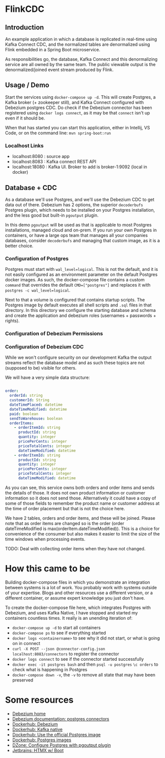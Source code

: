 # FlinkCDC


## Introduction
An example application in which a database is replicated in real-time using Kafka Connect CDC,
and the normalized tables are denormalized using Flink embedded in a Spring Boot microservice.

As responsibilities go, the database, Kafka Connect and this denormalizing service are all owned by the same team.
The public viewable output is the denormalized/joined event stream produced by Flink.

## Usage / Demo

Start the services using `docker-compose up -d`. This will create Postgres, a Kafka broker (+ zookeeper still), 
and Kafka Connect configured with Debezium postgres CDC. Do check if the Debezium connector has been registered
using `docker logs connect`, as it may be that `connect` isn't up even if it should be.

When that has started you can start this application, either in Intellij, VS Code, or on the command
line: `mvn spring-boot:run`

### Localhost Links

- localhost:8080 : source app
- localhost:8083 : Kafka connect REST API
- localhost:18080 : Kafka UI. Broker to add is broker-1:9092 (local in docker)

## Database + CDC

As a database we'll use Postgres, and we'll use the Debezium CDC to get data out of there. Debezium has 2 options, the 
superior `decoderbufs` Postgres plugin, which needs to be installed on your Postgres installation, and the less
good but built-in `pgoutput` plugin. 

In this demo `pgoutput` will be used as that is applicable to most Postgres installations, managed cloud and on-prem.
If you run your own Postgres in containers, or have a large ops team that manages all your companies databases,
consider `decoderbufs` and managing that custom image, as it is a better choice.

### Configuration of Postgres

Postgres must start with `wal_level=logical`. This is not the default, and it is not easily configured as an 
environment parameter on the default Postgres docker images. As such, the docker-compose file contains a custom 
`command` that overrides the default `CMD=["postgres"]` and replaces it with `postgres -c wal_level=logical`.

Next to that a volume is configured that contains startup scripts. The Postgres image by default executes all
shell scripts and `.sql` files in that directory. In this directory we configure the starting database and 
schema and create the application and debezium roles (usernames + passwords + rights).

### Configuration of Debezium Permissions

### Configuration of Debezium CDC

While we won't configure security on our development Kafka the output streams reflect the database model and
as such these topics are not (supposed to be) visible for others.

We will have a very simple data structure:
```yaml

order:
  orderId: string
  customerId: String
  dateTimePlaced: datetime
  dateTimeModified: datetime
  paid: boolean
  sendToWarehouse: boolean
  orderItems: 
    - orderItemId: string
      productId: string
      quantity: integer
      pricePerCents: integer
      priceTotalCents: integer
      dateTimeModified: datetime
    - orderItemId: string
      productId: string
      quantity: integer
      pricePerCents: integer
      priceTotalCents: integer
      dateTimeModified: datetime
```

As you can see, this service owns both orders and order items and sends the details of those. It does
not own product information or customer information so it does not send those. Alternatively it could have a copy
of some of those fields to remember the product name or customer address at the time of order placement but that
is not the choice here.

We have 2 tables, orders and order items, and these will be joined. Please note that as order items are changed so
is the order (order dateTimeModified is max(orderItem.dateTimeModified)). This is a choice for convenience of the
consumer but also makes it easier to limit the size of the time windows when processing events.

TODO: Deal with collecting order items when they have not changed.


# How this came to be

Building docker-compose files in which you demonstrate an integration between systems is a lot of work. You probably
work with systems outside of your expertise. Blogs and other resources use a different version, or a different
container, or assume expert knowledge you just don't have.

To create the docker-compose file here, which integrates Postgres with Debezium, and uses Kafka Native, I have stopped
and started my containers countless times. It really is an unending iteration of:
- `docker-compose up -d` to start all containers
- `docker-compose ps` to see if everything started
- `docker logs <containername>` to see why it did not start, or what is going on in connect
- `curl -X POST --json @connector-config.json localhost:8083/connectors` to register the connector
- `docker logs connect` to see if the connector started successfully 
- `docker exec -it postgres bash` and then `psql -u postgres` `\c orders` to check what is happening in Postgres
- `docker-compose down -v`, the `-v` to remove all state that may have been preserved

# Some resources

- [Debezium home](https://debezium.io)
- [Debezium documentation: postgres connectors](https://debezium.io/documentation/reference/stable/connectors/postgresql.html)
- [Dockerhub: Debezium](https://hub.docker.com/u/debezium/)
- [Dockerhub: Kafka native](https://hub.docker.com/r/apache/kafka-native/)
- [Dockerhub: Use the official Postgres image](https://www.docker.com/blog/how-to-use-the-postgres-docker-official-image/)
- [Dockerhub: Postgres images](https://hub.docker.com/_/postgres/)
- [DZone: Configure Postgres with pgoutput plugin](https://dzone.com/articles/using-postgresql-pgoutput-plugin-for-change-data-c)
- [Jetbrains: HTMX w/ Boot](https://blog.jetbrains.com/idea/2024/09/introduction-to-htmx-for-spring-boot-developers/)